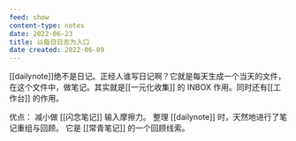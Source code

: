 ```yaml
---
feed: show
content-type: notes
date: 2022-06-23
title: 以每日日志为入口
date created: 2022-06-09
---
```


[[dailynote]]绝不是日记。正经人谁写日记啊？它就是每天生成一个当天的文件，在这个文件中，做笔记。其实就是[[一元化收集]] 的 INBOX 作用。同时还有[[工作台]] 的作用。

优点：
减小做 [[闪念笔记]] 输入摩擦力。
整理 [[dailynote]] 时，天然地进行了笔记重组与回顾。
它是 [[常青笔记]] 的一个回顾线索。
